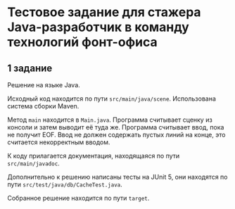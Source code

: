 # Тестовое задание для стажера Java-разработчик в команду технологий фонт-офиса

## 1 задание

Решение на языке Java.

Исходный код находится по пути `src/main/java/scene`.
Использована система сборки Maven.

Метод `main` находится в `Main.java`.
Программа считывает сценку из консоли и затем выводит её туда же.
Программа считывает ввод, пока не получит EOF.
Ввод не должен содержать пустых линий на конце, это считается некорректным вводом.

К коду прилагается документация, находящаяся по пути `src/main/javadoc`.

Дополнительно к решению написаны тесты на JUnit 5, они
находятся по пути `src/test/java/db/CacheTest.java`.

Собранное решение находится по пути `target`.
